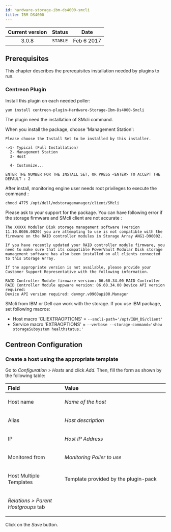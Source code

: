 ```yaml
---
id: hardware-storage-ibm-ds4000-smcli
title: IBM DS4000
---
```


| Current version | Status | Date |
| :-: | :-: | :-: |
| 3.0.8 | `STABLE` | Feb  6 2017 |

## Prerequisites
This chapter describes the prerequisites installation needed by plugins
to run.

### Centreon Plugin
Install this plugin on each needed poller:

    yum install centreon-plugin-Hardware-Storage-Ibm-Ds4000-Smcli
 The plugin need the installation of SMcli command.

When you install the package, choose 'Management Station':

    Please choose the Install Set to be installed by this installer.

    ->1- Typical (Full Installation)
      2- Management Station
      3- Host
      
      4- Customize...
      
    ENTER THE NUMBER FOR THE INSTALL SET, OR PRESS <ENTER> TO ACCEPT THE
    DEFAULT : 2

After install, monitoring engine user needs root privileges to execute
the command :

    chmod 4775 /opt/dell/mdstoragemanager/client/SMcli

Please ask to your support for the package. You can have following error
if the storage firmware and SMcli client are not accurate :

    The XXXXX Modular Disk storage management software (version 11.10.0G06.0020) you are attempting to use is not compatible with the firmware on the RAID controller modules in Storage Array ANG1-D90002.

    If you have recently updated your RAID controller module firmware, you need to make sure that its compatible PowerVault Modular Disk storage management software has also been installed on all clients connected to this Storage Array.

    If the appropriate version is not available, please provide your Customer Support Representative with the following information.

    RAID Controller Module firmware version: 06.60.34.00 RAID Controller
    RAID Controller Module appware version: 06.60.34.00 Device API version required:
    Device API version required: devmgr.v0960api00.Manager

SMcli from IBM or Dell can work with the storage. If you use IBM
package, set following macros:

* Host macro 'CLIEXTRAOPTIONS' = `--smcli-path='/opt/IBM_DS/client'`
* Service macro 'EXTRAOPTIONS' = `--verbose --storage-command='show storageSubsystem healthstatus;'`

## Centreon Configuration
### Create a host using the appropriate template
Go to *Configuration &gt; Hosts* and click *Add*. Then, fill the form as
shown by the following table:

<table>
<colgroup>
<col width="35%" />
<col width="64%" />
</colgroup>
<thead>
<tr class="header">
<th align="left">Field</th>
<th align="left">Value</th>
</tr>
</thead>
<tbody>
<tr class="odd">
<td align="left"><p>Host name</p></td>
<td align="left"><p><em>Name of the host</em></p></td>
</tr>
<tr class="even">
<td align="left"><p>Alias</p></td>
<td align="left"><p><em>Host description</em></p></td>
</tr>
<tr class="odd">
<td align="left"><p>IP</p></td>
<td align="left"><p><em>Host IP Address</em></p></td>
</tr>
<tr class="even">
<td align="left"><p>Monitored from</p></td>
<td align="left"><p><em>Monitoring Poller to use</em></p></td>
</tr>
<tr class="odd">
<td align="left"><p>Host Multiple Templates</p></td>
<td align="left"><p>Template provided by the plugin-pack</p></td>
</tr>
<tr class="even">
<td align="left"><p><em>Relations &gt; Parent Hostgroups</em> tab</p></td>
<td align="left"></td>
</tr>
</tbody>
</table>

Click on the *Save* button.

